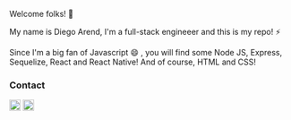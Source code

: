 

<!--
### Hi there
**Diegoarend/DiegoArend** is a ✨ _special_ ✨ repository because its `README.md` (this file) appears on your GitHub profile.

Here are some ideas to get you started:

- 🔭 I’m currently working on ...
- 🌱 I’m currently learning ...
- 👯 I’m looking to collaborate on ...
- 🤔 I’m looking for help with ...
- 💬 Ask me about ...
- 📫 How to reach me: ...
- 😄 Pronouns: ...
- ⚡ Fun fact: ...
-->

Welcome folks!  👋 

My name is Diego Arend, I'm a full-stack engineeer and this is my repo!  ⚡

Since I'm a big fan of Javascript  😄 , you will find some Node JS, Express, Sequelize, React and React Native! And of course, HTML and CSS! 

### Contact
<code><a href="https://www.linkedin.com/in/diegoarend/" target="_blank"><img height="20" src="https://www.vectorlogo.zone/logos/linkedin/linkedin-icon.svg"></a></code>
<code><a href="mailto:diegoaw@gmail.com" target="_blank"><img height="20" src="https://www.vectorlogo.zone/logos/gmail/gmail-icon.svg"></a></code>
